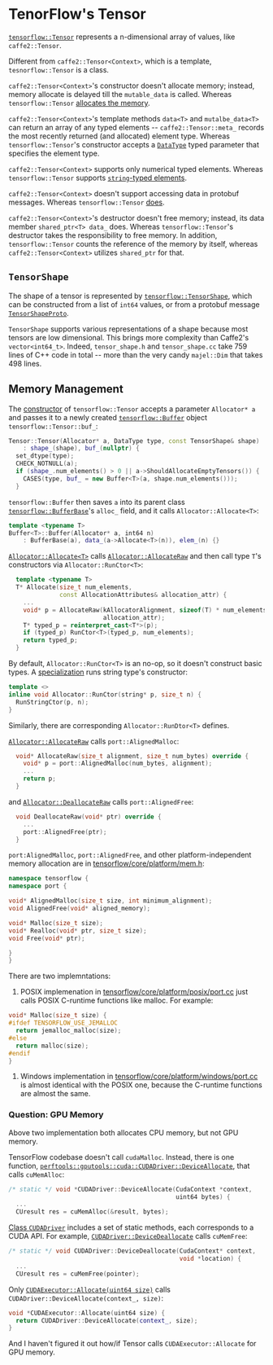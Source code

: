 # TenorFlow's Tensor

[`tensorflow::Tensor`](http://yangff.coding.me/tf-doc/codebrowser/codebrowser/tensorflow/core/framework/tensor.h.html#tensorflow::Tensor) represents a n-dimensional array of values, like `caffe2::Tensor`.

Different from `caffe2::Tensor<Context>`, which is a template, `tesnorflow::Tensor` is a class.

`caffe2::Tensor<Context>`'s constructor doesn't allocate memory; instead, memory allocate is delayed till the `mutable_data` is called.  Whereas `tensorflow::Tensor` [allocates the memory](http://yangff.coding.me/tf-doc/codebrowser/codebrowser/tensorflow/core/framework/tensor.cc.html#321).

`caffe2::Tensor<Context>`'s template methods `data<T>` and `mutalbe_data<T>` can return an array of any typed elements -- `caffe2::Tensor::meta_` records the most recently returned (and allocated) element type.  Whereas `tensorflow::Tensor`'s constructor accepts a [`DataType`](http://yangff.coding.me/tf-doc/codebrowser/codebrowser/tensorflow/contrib/cmake/tensorflow/core/framework/types.pb.h.html#tensorflow::DataType) typed parameter that specifies the element type.

`caffe2::Tensor<Context>` supports only numerical typed elements.  Whereas `tensorflow::Tensor` supports [`string`-typed elements](http://yangff.coding.me/tf-doc/codebrowser/codebrowser/tensorflow/core/framework/tensor.cc.html#tensorflow::(anonymousnamespace)::Helper).

`caffe2::Tensor<Context>` doesn't support accessing data in protobuf messages.  Whereas `tensorflow::Tensor` [does](http://yangff.coding.me/tf-doc/codebrowser/codebrowser/tensorflow/core/framework/tensor.cc.html#tensorflow::(anonymousnamespace)::ProtoHelper).

`caffe2::Tensor<Context>`'s destructor doesn't free memory; instead, its data member `shared_ptr<T> data_` does.  Whereas `tensorflow::Tensor`'s destructor takes the responsibility to free memory.   In addition, `tensorflow::Tensor` counts the reference of the memory by itself, whereas `caffe2::Tensor<Context>` utilizes `shared_ptr` for that.

## `TensorShape`

The shape of a tensor is represented by [`tensorflow::TensorShape`](http://yangff.coding.me/tf-doc/codebrowser/codebrowser/tensorflow/core/framework/tensor_shape.h.html#tensorflow::TensorShape), which can be constructed from a list of `int64` values, or from a protobuf message [`TensorShapeProto`](http://yangff.coding.me/tf-doc/codebrowser/codebrowser/tensorflow/contrib/cmake/tensorflow/core/framework/tensor_shape.pb.h.html#tensorflow::TensorShapeProto).

`TensorShape` supports various representations of a shape because most tensors are low dimensional.  This brings more complexity than Caffe2's `vector<int64_t>`.  Indeed, `tensor_shape.h` and `tensor_shape.cc` take 759 lines of C++ code in total -- more than the very candy `majel::Dim` that takes 498 lines.


## Memory Management

The [constructor](https://github.com/tensorflow/tensorflow/blob/r1.2/tensorflow/core/framework/tensor.cc#L580) of `tensorflow::Tensor` accepts a parameter `Allocator* a` and passes it to a newly created [`tensorflow::Buffer`](https://github.com/tensorflow/tensorflow/blob/r1.2/tensorflow/core/framework/tensor.cc#L87) object `tensorflow::Tensor::buf_`:

```cpp
Tensor::Tensor(Allocator* a, DataType type, const TensorShape& shape)
    : shape_(shape), buf_(nullptr) {
  set_dtype(type);
  CHECK_NOTNULL(a);
  if (shape_.num_elements() > 0 || a->ShouldAllocateEmptyTensors()) {
    CASES(type, buf_ = new Buffer<T>(a, shape.num_elements()));
  }
```


`tensorflow::Buffer` then saves `a` into its parent class [`tensorflow::BufferBase`](https://github.com/tensorflow/tensorflow/blob/r1.2/tensorflow/core/framework/tensor.cc#L52)'s `alloc_` field, and it calls `Allocator::Allocate<T>`:

```cpp
template <typename T>
Buffer<T>::Buffer(Allocator* a, int64 n)
    : BufferBase(a), data_(a->Allocate<T>(n)), elem_(n) {}
```	

[`Allocator::Allocate<T>`](https://github.com/tensorflow/tensorflow/blob/r1.2/tensorflow/core/framework/allocator.h#L109) calls [`Allocator::AllocateRaw`](https://github.com/tensorflow/tensorflow/blob/r1.2/tensorflow/core/framework/allocator.h#L92) and then call type `T`'s constructors via `Allocator::RunCtor<T>`:

```cpp
  template <typename T>
  T* Allocate(size_t num_elements,
              const AllocationAttributes& allocation_attr) {
    ...
    void* p = AllocateRaw(kAllocatorAlignment, sizeof(T) * num_elements,
                          allocation_attr);
    T* typed_p = reinterpret_cast<T*>(p);
    if (typed_p) RunCtor<T>(typed_p, num_elements);
    return typed_p;
  }
```

By default, `Allocator::RunCtor<T>` is an no-op, so it doesn't construct basic types.  A [specialization](https://github.com/tensorflow/tensorflow/blob/r1.2/tensorflow/core/framework/allocator.h#L239) runs string type's constructor:

```cpp
template <>
inline void Allocator::RunCtor(string* p, size_t n) {
  RunStringCtor(p, n);
}
```

Similarly, there are corresponding `Allocator::RunDtor<T>` defines.

[`Allocator::AllocateRaw`](https://github.com/tensorflow/tensorflow/blob/r1.2/tensorflow/core/framework/allocator.cc#L71) calls `port::AlignedMalloc`:

```cpp
  void* AllocateRaw(size_t alignment, size_t num_bytes) override {
    void* p = port::AlignedMalloc(num_bytes, alignment);
    ...
    return p;
  }
```

and [`Allocator::DeallocateRaw`](https://github.com/tensorflow/tensorflow/blob/r1.2/tensorflow/core/framework/allocator.cc#L86) calls `port::AlignedFree`:

```cpp
  void DeallocateRaw(void* ptr) override {
    ...
    port::AlignedFree(ptr);
  }
```


`port:AlignedMalloc`, `port::AlignedFree`, and other platform-independent memory allocation are in [tensorflow/core/platform/mem.h](https://github.com/tensorflow/tensorflow/blob/r1.2/tensorflow/core/platform/mem.h):

```cpp
namespace tensorflow {
namespace port {

void* AlignedMalloc(size_t size, int minimum_alignment);
void AlignedFree(void* aligned_memory);

void* Malloc(size_t size);
void* Realloc(void* ptr, size_t size);
void Free(void* ptr);

}
}
```


There are two implemntations:

1. POSIX implemenation in [tensorflow/core/platform/posix/port.cc](https://github.com/tensorflow/tensorflow/blob/r1.2/tensorflow/core/platform/posix/port.cc) just calls POSIX C-runtime functions like malloc.  For example:

```cpp
void* Malloc(size_t size) {
#ifdef TENSORFLOW_USE_JEMALLOC
  return jemalloc_malloc(size);
#else
  return malloc(size);
#endif
}
```

1. Windows implementation in [tensorflow/core/platform/windows/port.cc](https://github.com/tensorflow/tensorflow/blob/r1.2/tensorflow/core/platform/windows/port.cc) is almost identical with the POSIX one, because the C-runtime functions are almost the same.


### Question: GPU Memory

Above two implementation both allocates CPU memory, but not GPU memory.

TensorFlow codebase doesn't call `cudaMalloc`. Instead, there is one function,  [`perftools::gputools::cuda::CUDADriver::DeviceAllocate`](https://github.com/tensorflow/tensorflow/blob/r1.2/tensorflow/stream_executor/cuda/cuda_driver.h#L103), that calls `cuMemAlloc`:

```cpp
/* static */ void *CUDADriver::DeviceAllocate(CudaContext *context,
                                              uint64 bytes) {
  ...
  CUresult res = cuMemAlloc(&result, bytes);
```

[Class `CUDADriver`](https://github.com/tensorflow/tensorflow/blob/r1.2/tensorflow/stream_executor/cuda/cuda_driver.h#L59) includes a set of static methods, each corresponds to a CUDA API.  For example, [`CUDADriver::DeviceDeallocate`](https://github.com/tensorflow/tensorflow/blob/r1.2/tensorflow/stream_executor/cuda/cuda_driver.cc#L935) calls `cuMemFree`:

```cpp
/* static */ void CUDADriver::DeviceDeallocate(CudaContext* context,
                                               void *location) {
  ...
  CUresult res = cuMemFree(pointer);
```


Only [`CUDAExecutor::Allocate(uint64 size)`](https://github.com/tensorflow/tensorflow/blob/r1.2/tensorflow/stream_executor/cuda/cuda_gpu_executor.cc#L433) calls `CUDADriver::DeviceAllocate(context_, size)`:

```cpp
void *CUDAExecutor::Allocate(uint64 size) {
  return CUDADriver::DeviceAllocate(context_, size);
}
```

And I haven't figured it out how/if Tensor calls `CUDAExecutor::Allocate` for GPU memory.

